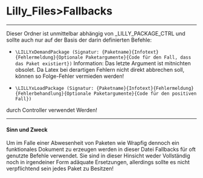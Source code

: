 # Lilly_Files>Fallbacks

---
Dieser Ordner ist unmittelbar abhängig von _LILLY_PACKAGE_CTRL und sollte auch nur auf der Basis der darin definierten Befehle:

- `\LILLYxDemandPackage (Signatur: {Paketname}{Infotext}{Fehlermeldung}{Optionale Paketargumente}{Code für den Fall, dass das Paket existiert})`
  Information: Das letzte Argument ist mitnichten obsolet. Da Latex bei derartigen Fehlern nicht direkt abbrechen soll,
  können so Folge-Fehler vermieden werden!

- `\LILLYxLoadPackage (Signatur: {Paketname}{Infotext}{Fehlermeldung}{Fehlerbehandlung}{Optionale Paketargumente}{Code für den positiven Fall})`


durch Controller verwendet Werden!

---

#### Sinn und Zweck

Um im Falle einer Abwesenheit von Paketen wie Wrapfig dennoch ein funktionales Dokument zu erzeugen werden in dieser
Datei Fallbacks für oft genutzte Befehle verwendet. Sie sind in dieser Hinsicht weder Vollständig noch in irgendeiner
Form adäquate Ersetzungen, allerdings sollte es nicht verpflichtend sein jedes Paket zu Besitzen!
